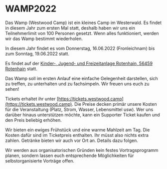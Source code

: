 # WAMP2022

Das Wamp (Westwood Camp) ist ein kleines Camp im Westerwald. Es findet in diesem Jahr zum ersten Mal statt, deshalb haben wir uns ein Teilnehmerlimit von 100 Personen gesetzt. Wenn alles funktioniert, werden wir das Wamp bestimmt wiederholen.

In diesem Jahr findet es vom Donnerstag, 16.06.2022 (Fronleichnam) bis zum Sonntag, 19.06.2022 statt.

Es findet auf der [Kinder-, Jugend- und Freizeitanlage Rotenhain, 56459 Rotenhain](https://www.google.com/maps/place/Kinder-,+Jugend-+und+Freizeitanlage+Rotenhain/@50.6039708,7.8798476,17z) statt.

Das Wamp soll im ersten Anlauf eine einfache Gelegenheit darstellen, sich zu treffen, zu unterhalten und zu fachsimpeln. Wir freuen uns euch zu sehen!

Tickets erhaltet ihr unter [https://tickets.westwood.camp](https://tickets.westwood.camp). Die Preise decken primär unsere Kosten für die Veranstaltung (Platz, Strom, Wasser, Lebensmittel usw). Wer uns darüber hinaus unterstützen möchte, kann ein Supporter Ticket kaufen und den Preis beliebig erhöhen.

Wir bieten ein ewiges Frühstück und eine warme Mahlzeit am Tag. Die Kosten dafür sind im Ticketpreis enthalten. Ihr müsst also nichts extra zahlen. Getränke bieten wir auch vor Ort an. Details dazu folgen.

Wir werden aus organisatorischen Gründen kein festes Vortragsprogramm planen, sondern lassen euch entsprechende Möglichkeiten für selbstorganisierte Vorträge offen.